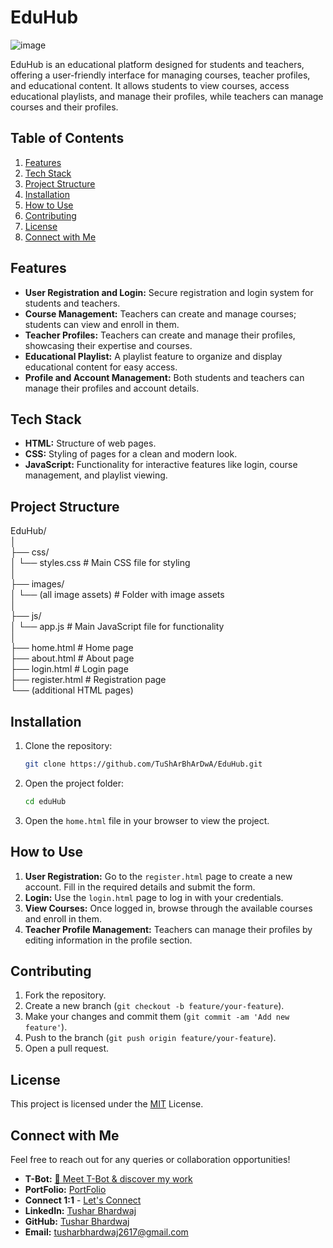 # EduHub
![image](https://github.com/user-attachments/assets/ded3fba8-920d-4e6f-b0b8-d420fd726ab7)

EduHub is an educational platform designed for students and teachers, offering a user-friendly interface for managing courses, teacher profiles, and educational content. It allows students to view courses, access educational playlists, and manage their profiles, while teachers can manage courses and their profiles.

## Table of Contents

1. [Features](#features)
2. [Tech Stack](#tech-stack)
3. [Project Structure](#project-structure)
4. [Installation](#installation)
5. [How to Use](#how-to-use)
6. [Contributing](#contributing)
7. [License](#license)
8. [Connect with Me](#connect-with-me)

## Features

- **User Registration and Login:** Secure registration and login system for students and teachers.
- **Course Management:** Teachers can create and manage courses; students can view and enroll in them.
- **Teacher Profiles:** Teachers can create and manage their profiles, showcasing their expertise and courses.
- **Educational Playlist:** A playlist feature to organize and display educational content for easy access.
- **Profile and Account Management:** Both students and teachers can manage their profiles and account details.

## Tech Stack

- **HTML:** Structure of web pages.
- **CSS:** Styling of pages for a clean and modern look.
- **JavaScript:** Functionality for interactive features like login, course management, and playlist viewing.

## Project Structure

EduHub/<br>
│<br>
├── css/<br>
│   └── styles.css          # Main CSS file for styling<br>
│<br>
├── images/<br>
│   └── (all image assets)  # Folder with image assets<br>
│<br>
├── js/<br>
│   └── app.js              # Main JavaScript file for functionality<br>
│<br>
├── home.html               # Home page<br>
├── about.html              # About page<br>
├── login.html              # Login page<br>
├── register.html           # Registration page<br>
└── (additional HTML pages)<br>


## Installation

1. Clone the repository:
   ```bash
   git clone https://github.com/TuShArBhArDwA/EduHub.git
2. Open the project folder:
   ```bash
   cd eduHub
3. Open the `home.html` file in your browser to view the project.

## How to Use

1. **User Registration:** Go to the `register.html` page to create a new account. Fill in the required details and submit the form.
2. **Login:** Use the `login.html` page to log in with your credentials.
3. **View Courses:** Once logged in, browse through the available courses and enroll in them.
4. **Teacher Profile Management:** Teachers can manage their profiles by editing information in the profile section.

## Contributing

1. Fork the repository.
2. Create a new branch (`git checkout -b feature/your-feature`).
3. Make your changes and commit them (`git commit -am 'Add new feature'`).
4. Push to the branch (`git push origin feature/your-feature`).
5. Open a pull request.

## License

This project is licensed under the [MIT](/LICENSE) License.

## Connect with Me

Feel free to reach out for any queries or collaboration opportunities!

- **T-Bot:** [🤖 Meet T-Bot & discover my work](https://t-bot-blush.vercel.app/)
- **PortFolio:** [PortFolio](https://tushar-bhardwaj.vercel.app/)
- **Connect 1:1** - [Let's Connect](https://topmate.io/tusharbhardwaj)
- **LinkedIn:** [Tushar Bhardwaj](https://www.linkedin.com/in/bhardwajtushar2004)
- **GitHub:** [Tushar Bhardwaj](https://github.com/TuShArBhArDwA)
- **Email:** tusharbhardwaj2617@gmail.com
